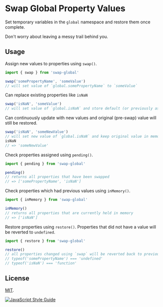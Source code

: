 # Swap Global Property Values

Set temporary variables in the `global` namespace and restore them once complete.

Don't worry about leaving a messy trail behind you.

## Usage

Assign new values to properties using `swap()`.

```js
import { swap } from 'swap-global'

swap('somePropertyName', 'someValue')
// will set value of `global.somePropertyName` to `someValue`
```
Can replace existing properties like `isNaN`

```js
swap('isNaN', 'someValue')
// will set value of `global.isNaN` and store default (or previously assigned) value in memory.
```
Can continuously update with new values and original (pre-swap) value will still be restored.

```js
swap('isNaN', 'someNewValue')
// will set new value of `global.isNaN` and keep original value in memory.
isNaN
// => 'someNewValue'
```

Check properties assigned using `pending()`.

```js
import { pending } from 'swap-global'

pending()
// returns all properties that have been swapped
// => ['somePropertyName', 'isNaN']
```

Check properties which had previous values using `inMemory()`.

```js
import { inMemory } from 'swap-global'

inMemory()
// returns all properties that are currently held in memory
// => ['isNaN']
```

Restore properties using `restore()`. Properties that did not have a value will be reverted to `undefined`.

```js
import { restore } from 'swap-global'

restore()
// all properties changed using `swap` will be reverted back to previous values.
// typeof('somePropertyName') === 'undefined'
// typeof('isNaN') === 'function'
```

## License

[MIT](LICENSE).


[![JavaScript Style Guide](https://cdn.rawgit.com/standard/standard/master/badge.svg)](https://github.com/standard/standard)


